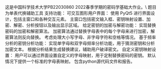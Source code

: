 这是中国科学技术大学PB22030860 2022春季学期的密码学基础大作业。\\
题目为单表代换辅助工具
支持功能：
可交互图形用户界面：
  使用 PyQt5 进行界面设计，包括主窗口和各种交互元素。
  主窗口包括密文输入框、密钥映射设置、加密、解密、分析按钮以及输出显示区域。
给定密钥的加密与解密功能：
  实现替换密码的加密和解密算法。
  加密算法通过替换字母表中的每个字母来进行加密，解密算法则反向替换。
  考虑处理大小写字母、非字母字符和空格等情况。
基于频率分析的密钥分析功能：
  实现单字母和双字母频率分析功能，用于猜测密钥和分析加密文本。
  根据分析结果生成替换建议，辅助用户破译密文。
自定义密钥映射设置：
  用户可以通过界面设置自定义的字母映射，用于定制替换密码的密钥。
  默认情况下提供一个标准的字母表映射。
包含python源代码文件和报告。
